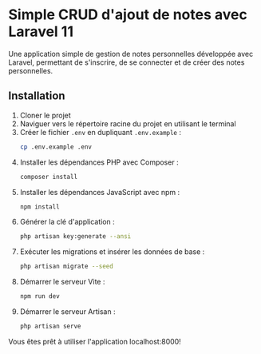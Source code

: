 # Simple CRUD d'ajout de notes avec Laravel 11

Une application simple de gestion de notes personnelles développée avec Laravel, permettant de s'inscrire, de se connecter et de créer des notes personnelles.

## Installation

1. Cloner le projet
2. Naviguer vers le répertoire racine du projet en utilisant le terminal
3. Créer le fichier `.env` en dupliquant `.env.example` : 
    ```bash
    cp .env.example .env
    ```
4. Installer les dépendances PHP avec Composer :
    ```bash
    composer install
    ```
5. Installer les dépendances JavaScript avec npm :
    ```bash
    npm install
    ```
6. Générer la clé d'application :
    ```bash
    php artisan key:generate --ansi
    ```
7. Exécuter les migrations et insérer les données de base :
    ```bash
    php artisan migrate --seed
    ```
8. Démarrer le serveur Vite :
    ```bash
    npm run dev
    ```
9. Démarrer le serveur Artisan :
    ```bash
    php artisan serve
    ```

Vous êtes prêt à utiliser l'application localhost:8000!